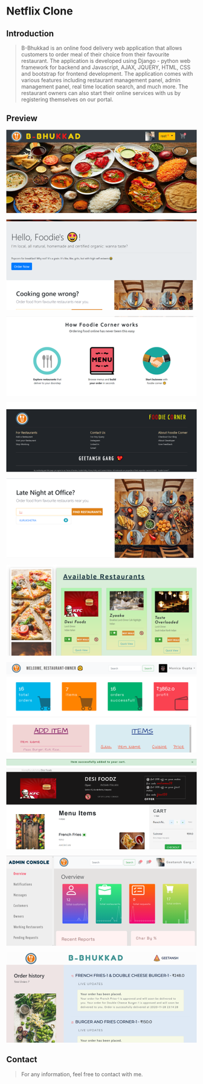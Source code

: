 # Netflix Clone

## Introduction

> B-Bhukkad is an online food delivery web application that allows customers to order meal of their choice from their favourite restaurant. The application is developed using Django - python web framework for backend and Javascript, AJAX, JQUERY, HTML, CSS and bootstrap for frontend development. The application comes with various features including restaurant management panel, admin management panel, real time location search, and much more. The restaurant owners can also start their online services with us by registering themselves on our portal.

## Preview

![Landing Page-1](/markdown/main.png)

![Landing Page-2](/markdown/main2.png)

![Landing Page-3](/markdown/main3.png)

![Landing Page-4](/markdown/main4.png)

![Search Panel](/markdown/search.png)

![Restaurant Page-1](/markdown/rest1.png)

![Restaurant Page-2](/markdown/rest2.png)

![Menu Page](/markdown/menu.png)

![Admin Panel](/markdown/admin.png)

![History Page](/markdown/hist.png)

## Contact

> For any information, feel free to contact with me.